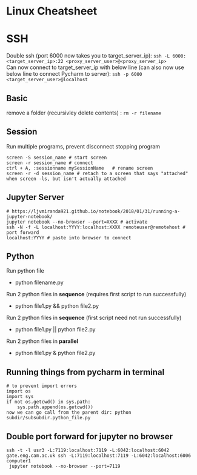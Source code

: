 # Linux Cheatsheet

# SSH 
Double ssh (port 6000 now takes you to target_server_ip):
```ssh -L 6000:<target_server_ip>:22 <proxy_server_user>@<proxy_server_ip>```
<br>
Can now connect to target_server_ip with below line (can also now use below line to connect Pycharm to server):
```ssh -p 6000 <target_server_user>@localhost```

## Basic
remove a folder (recursivley delete contents) : 
```rm -r filename	```

## Session 
Run multiple programs, prevent disconnect stopping program
```
screen -S session_name # start screen
screen -r session_name # connect
ctrl + A, :sessionname mySessionName   # rename screen
screen -r -d session_name # retach to a screen that says "attached" when screen -ls, but isn't actually attached
  ```
  
## Jupyter Server
```
# https://ljvmiranda921.github.io/notebook/2018/01/31/running-a-jupyter-notebook/
jupyter notebook --no-browser --port=XXXX # activate
ssh -N -f -L localhost:YYYY:localhost:XXXX remoteuser@remotehost # port forward
localhost:YYYY # paste into browser to connect
```

## Python
Run python file
   - python filename.py
   
Run 2 python files in **sequence** (requires first script to run successfully)
   - python file1.py && python file2.py
   
Run 2 python files in **sequence** (first script need not run successfully)
   - python file1.py || python file2.py
   
Run 2 python files in **parallel**
   - python file1.py & python file2.py
   
## Running things from pycharm in terminal
```
# to prevent import errors
import os
import sys
if not os.getcwd() in sys.path:
    sys.path.append(os.getcwd())
now we can go call from the parent dir: python subdir/subsubdir.python_file.py
```
## Double port forward for jupyter no browser
```
ssh -t -l usr3 -L:7119:localhost:7119 -L:6042:localhost:6042 gate.eng.cam.ac.uk ssh -L:7119:localhost:7119 -L:6042:localhost:6006 computer1
 jupyter notebook --no-browser --port=7119
 ```
 
